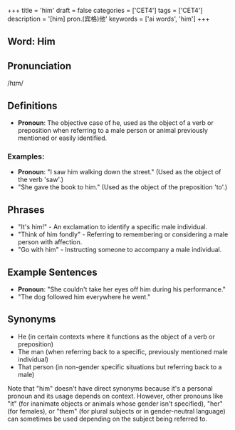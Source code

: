 +++
title = 'him'
draft = false
categories = ['CET4']
tags = ['CET4']
description = '[him] pron.(宾格)他'
keywords = ['ai words', 'him']
+++

## Word: Him

## Pronunciation
/hɪm/

## Definitions
- **Pronoun**: The objective case of he, used as the object of a verb or preposition when referring to a male person or animal previously mentioned or easily identified. 

### Examples:
- **Pronoun**: "I saw him walking down the street." (Used as the object of the verb 'saw'.)
- "She gave the book to him." (Used as the object of the preposition 'to'.)

## Phrases
- "It's him!" - An exclamation to identify a specific male individual.
- "Think of him fondly" - Referring to remembering or considering a male person with affection.
- "Go with him" - Instructing someone to accompany a male individual.

## Example Sentences
- **Pronoun**: "She couldn't take her eyes off him during his performance."
- "The dog followed him everywhere he went."

## Synonyms
- He (in certain contexts where it functions as the object of a verb or preposition)
- The man (when referring back to a specific, previously mentioned male individual)
- That person (in non-gender specific situations but referring back to a male) 

Note that "him" doesn't have direct synonyms because it's a personal pronoun and its usage depends on context. However, other pronouns like "it" (for inanimate objects or animals whose gender isn't specified), "her" (for females), or "them" (for plural subjects or in gender-neutral language) can sometimes be used depending on the subject being referred to.
